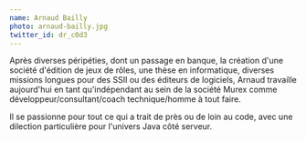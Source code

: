 ```yaml
---
name: Arnaud Bailly
photo: arnaud-bailly.jpg
twitter_id: dr_c0d3
---
```


Après diverses péripéties, dont un passage en banque, la création d'une société d'édition de jeux de rôles, une thèse en informatique, diverses missions longues pour des SSII ou des éditeurs de logiciels, Arnaud travaille aujourd'hui en tant qu'indépendant au sein de la société Murex comme développeur/consultant/coach technique/homme à tout faire.

Il se passionne pour tout ce qui a trait de près ou de loin au code, avec une dilection particulière pour l'univers Java côté serveur.
